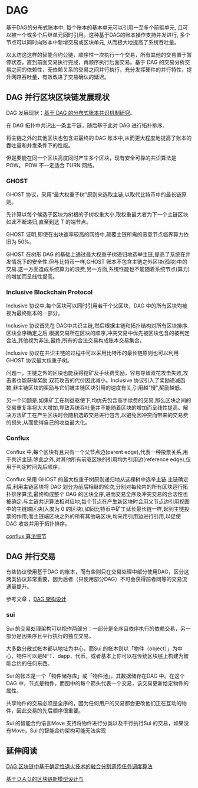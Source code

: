 # DAG 

基于DAG的分布式账本中, 每个账本的基本单元可以引用一至多个前驱单元, 且可以被一个或多个后继单元同时引用。这种基于DAG的账本操作支持并发进行, 多个节点可以同时向账本中新增交易或区块单元, 从而极大地提高了系统吞吐量。

以太坊这这样的智能合约公链，顺序性一次执行一个交易，所有其他的交易置于暂停状态，直到前面交易执行完成，再顺序执行后面交易。基于 DAG 的交易分析交易之间的依赖性，无依赖关系的交易之间并行执行，充分发挥硬件的并行特性，提升网路吞吐量，有效改进了交易确认的延迟。

## DAG 并行区块区块链发展现状

DAG 发展现状：[基于 DAG 的分布式账本共识机制研究](https://www.jos.org.cn/jos/article/pdf/5982)。

在 DAG 拓扑中共识出一条主干链，随后基于此对 DAG 进行拓扑排序。

将主链之外的其他区块也包含进最终的 DAG 账本中,从而更大程度地提高了账本的吞吐量和并发条件下的性能。

但是要能在同一个区块高度同时产生多个区块，现有安全可靠的共识算法是 POW。 POW 不一定适合 TURN 网络。

### GHOST

GHOST 协议，采用“最大权重子树”原则来选取主链,以取代比特币中的最长链原则。

先计算以每个候选子区块为树根的子树权重大小,取权重最大者为下一个主链区块.如此不断递归,直至到达 T 的端节点。

GHOST 证明,即使在出块速率较高的网络中,颠覆主链所需的恶意节点临界算力依旧为 50%。

GHOST 在树形 DAG 的基础上通过最大权重子树递归地选举主链,提高了系统在并发情况下的安全性.但与比特币一样,GHOST 账本不包含主链之外区块(孤块)中的交易.这一方面造成系统算力的浪费,另一方面,系统性能也不能随着系统节点(算力)的增加而呈线性提高。

### Inclusive Blockchain Protocol

Inclusive 协议中,每个区块可以同时引用若干个父区块，DAG 中的所有区块均被视为最终账本的一部分。

Inclusive 协议首先在 DAG中共识主链,然后根据主链和拓扑结构对所有区块排序.区块全序确定之后,根据交易所在区块的顺序,冲突交易中优先被区块包含的被判定合法,其他视为非法,最终,所有的合法交易构成账本交易集合。

Inclusive 协议在共识主链的过程中可以采用比特币的最长链原则也可以利用 GHOST 协议最大权重子树。

问题一，主链之外的区块也能获得挖矿及手续费奖励，容易导致双花攻击失败,攻击者也能获得奖励,双花攻击的代价因此减小。Inclusive 协议引入了奖励递减函数,非主链区块的奖励与它们被主链区块引用的速度有关,引用越“慢”,奖励越低。

另一个问题是,如果矿工在利益驱使下,均优先包含高手续费的交易,那么区块之间的交易重复率将大大增加,导致系统吞吐量并不能随着区块的增加而呈线性提高。解决方法矿工在产生区块时会随机选取交易进行包含,以避免因冲突而带来的交易费的损失,从而使得自己的收益最大化。

### Conflux

Conflux 中,每个区块有且只有一个父节点边(parent edge),代表一种投票关系,用于共识主链.除此之外,对其他所有前驱区块的引用均为引用边(reference edge),仅用于判定时间先后顺序。

Conflux 采用 GHOST 的最大权重子树原则递归地从这棵树中选举主链.主链确定后,利用主链区块将 DAG 划分为前后相继的轮次,分别对每轮内的所有区块运行拓扑排序算法,最终构成整个 DAG 的区块全序,进而交易全序及冲突交易的合法性也被确定.与主链共识算法相对应地,每个节点在产生新区块时会用父节点边引用视图中的主链端区块(入度为 0 的区块),如同比特币中矿工延长最长链一样,起到主链投票的作用;而主链端区块之外的所有其他端区块,均采用引用边进行引用,以促使 DAG 收敛并用于拓扑排序。

[conflux 算法细节](https://arxiv.org/pdf/1805.03870.pdf) 

## DAG 并行交易

有些协议使用基于DAG 的帐本，而有些则只在交易处理中部分使用DAG，区分这两类协议非常重要，因为后者（只使用部分DAG）不可会获得前者同等的交易流通量提升。

参考文章 ，[DAG 架构设计](https://www.blocktempo.com/amber-group-demystifying-the-landscape-of-dag-based-architecture/) 

### sui

Sui 的交易处理架构可以视作两部分：一部分是全序且依序执行的依赖交易，另一部分是因果序且平行执行的独立交易。

大多数分散式帐本都以地址为中心，而Sui 的帐本则以「物件（object）」为中心，物件可以是NFT、dapp、代币，或者基本上你可以在传统区块链上构建为智能合约的任何东西。

Sui 的帐本是一个「物件储存库」或「物件池」，其数据储存在DAG 中。在这个DAG 中，节点是物件，而图中的每个箭头代表一个交易，该交易更新给定物件的属性。

共享物件的交易必须是全序的，因为任何用户的交易都会更改他们正在互动的物件，因此交易的先后顺序很重要。

Sui 的智能合约语言Move 支持将物件进行分类以及平行执行Sui 的交易，如果没有Move，Sui 的智能合约架构可能无法实现

## 延伸阅读

[DAG 区块链中基于确定性退火技术的融合分割遗传任务调度算法](http://scis.scichina.com/cn/2020/N112019-00025.pdf) 

[基于ＤＡＧ的区块链新模型设计与](http://www.shcas.net/jsjyup/pdf/2021/10/%E5%9F%BA%E4%BA%8EDAG%E7%9A%84%E5%8C%BA%E5%9D%97%E9%93%BE%E6%96%B0%E6%A8%A1%E5%9E%8B%E8%AE%BE%E8%AE%A1%E4%B8%8E%E5%AE%9E%E7%8E%B0.pdf) 





